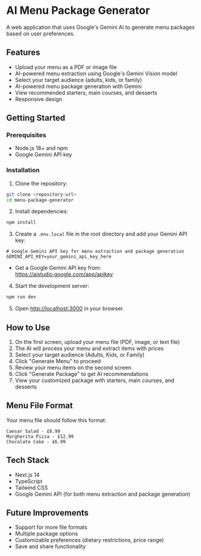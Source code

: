 # AI Menu Package Generator

A web application that uses Google's Gemini AI to generate menu packages based on user preferences.

## Features

- Upload your menu as a PDF or image file
- AI-powered menu extraction using Google's Gemini Vision model
- Select your target audience (adults, kids, or family)
- AI-powered menu package generation with Gemini
- View recommended starters, main courses, and desserts
- Responsive design

## Getting Started

### Prerequisites

- Node.js 18+ and npm
- Google Gemini API key

### Installation

1. Clone the repository:

```bash
git clone <repository-url>
cd menu-package-generator
```

2. Install dependencies:

```bash
npm install
```

3. Create a `.env.local` file in the root directory and add your Gemini API key:

```
# Google Gemini API key for menu extraction and package generation
GEMINI_API_KEY=your_gemini_api_key_here
```

- Get a Google Gemini API key from: https://aistudio.google.com/app/apikey

4. Start the development server:

```bash
npm run dev
```

5. Open [http://localhost:3000](http://localhost:3000) in your browser.

## How to Use

1. On the first screen, upload your menu file (PDF, image, or text file)
2. The AI will process your menu and extract items with prices
3. Select your target audience (Adults, Kids, or Family)
4. Click "Generate Menu" to proceed
5. Review your menu items on the second screen
6. Click "Generate Package" to get AI recommendations
7. View your customized package with starters, main courses, and desserts

## Menu File Format

Your menu file should follow this format:
```
Caesar Salad - £8.99
Margherita Pizza - £12.99
Chocolate Cake - £6.99
```

## Tech Stack

- Next.js 14
- TypeScript
- Tailwind CSS
- Google Gemini API (for both menu extraction and package generation)

## Future Improvements

- Support for more file formats
- Multiple package options
- Customizable preferences (dietary restrictions, price range)
- Save and share functionality
